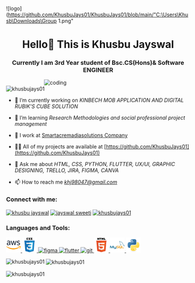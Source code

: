 ![logo](https://github.com/KhusbuJays01/KhusbuJays01/blob/main/"C:\Users\Khusb\Downloads\Group 1.png"

<h1 align="center"> Hello👋 This is Khusbu Jayswal</h1>
<h3 align="center">Currently I am 3rd Year student of Bsc.CS(Hons)& Software ENGINEER</h3>

<img align="right" alt="coding" width= "400" src="https://www.bing.com/th/id/OGC.e17bbb588463ef6f4314a0ac3590d49d?pid=1.7&rurl=https%3a%2f%2fmedia.giphy.com%2fmedia%2fQFAmltthDae8o%2fgiphy.gif&ehk=mQER26IyvOIu8gWqydVsY2km%2bxqOWi4Auz1w3HPfLOk%3d" >


<p align="left"> <img src="https://komarev.com/ghpvc/?username=khusbujays01&label=Profile%20views&color=0e75b6&style=flat" alt="khusbujays01" /> </p>

- 🔭 I’m currently working on *KINBECH MOB APPLICATION AND DIGITAL RUBIK'S CUBE SOLUTION*

- 🌱 I’m learning *Research Methodologies and social professional project management*

- 🔭 I work at [Smartacremadiasolutions Company](https://smartacremediasolutions.com/)

- 👨‍💻 All of my projects are available at [https://github.com/KhusbuJays01](https://github.com/KhusbuJays01)

- 💬 Ask me about *HTML, CSS, PYTHON, FLUTTER, UX/UI, GRAPHIC DESIGNING, TRELLO, JIRA, FIGMA, CANVA*

- 📫 How to reach me *khj98047@gmail.com*

<h3 align="left">Connect with me:</h3>
<p align="left">
<a href="https://linkedin.com/in/khusbu jayswal" target="blank"><img align="center" src="https://raw.githubusercontent.com/rahuldkjain/github-profile-readme-generator/master/src/images/icons/Social/linked-in-alt.svg" alt="khusbu jayswal" height="30" width="40" /></a>
<a href="https://fb.com/jayswal sweeti" target="blank"><img align="center" src="https://raw.githubusercontent.com/rahuldkjain/github-profile-readme-generator/master/src/images/icons/Social/facebook.svg" alt="jayswal sweeti" height="30" width="40" /></a>
<a href="https://instagram.com/khusbujays01" target="blank"><img align="center" src="https://raw.githubusercontent.com/rahuldkjain/github-profile-readme-generator/master/src/images/icons/Social/instagram.svg" alt="khusbujays01" height="30" width="40" /></a>
</p>

<h3 align="left">Languages and Tools:</h3>
<p align="left"> <a href="https://aws.amazon.com" target="_blank" rel="noreferrer"> <img src="https://raw.githubusercontent.com/devicons/devicon/master/icons/amazonwebservices/amazonwebservices-original-wordmark.svg" alt="aws" width="40" height="40"/> </a> <a href="https://www.w3schools.com/css/" target="_blank" rel="noreferrer"> <img src="https://raw.githubusercontent.com/devicons/devicon/master/icons/css3/css3-original-wordmark.svg" alt="css3" width="40" height="40"/> </a> <a href="https://www.figma.com/" target="_blank" rel="noreferrer"> <img src="https://www.vectorlogo.zone/logos/figma/figma-icon.svg" alt="figma" width="40" height="40"/> </a> <a href="https://flutter.dev" target="_blank" rel="noreferrer"> <img src="https://www.vectorlogo.zone/logos/flutterio/flutterio-icon.svg" alt="flutter" width="40" height="40"/> </a> <a href="https://git-scm.com/" target="_blank" rel="noreferrer"> <img src="https://www.vectorlogo.zone/logos/git-scm/git-scm-icon.svg" alt="git" width="40" height="40"/> </a> <a href="https://www.w3.org/html/" target="_blank" rel="noreferrer"> <img src="https://raw.githubusercontent.com/devicons/devicon/master/icons/html5/html5-original-wordmark.svg" alt="html5" width="40" height="40"/> </a> <a href="https://www.mysql.com/" target="_blank" rel="noreferrer"> <img src="https://raw.githubusercontent.com/devicons/devicon/master/icons/mysql/mysql-original-wordmark.svg" alt="mysql" width="40" height="40"/> </a> <a href="https://www.python.org" target="_blank" rel="noreferrer"> <img src="https://raw.githubusercontent.com/devicons/devicon/master/icons/python/python-original.svg" alt="python" width="40" height="40"/> </a> </p>

<p><img align="left" src="https://github-readme-stats.vercel.app/api/top-langs?username=khusbujays01&show_icons=true&locale=en&layout=compact" alt="khusbujays01" /></p>

<p>&nbsp;<img align="center" src="https://github-readme-stats.vercel.app/api?username=khusbujays01&show_icons=true&locale=en" alt="khusbujays01" /></p>

<p><img align="center" src="https://github-readme-streak-stats.herokuapp.com/?user=khusbujays01&" alt="khusbujays01" /></p>
